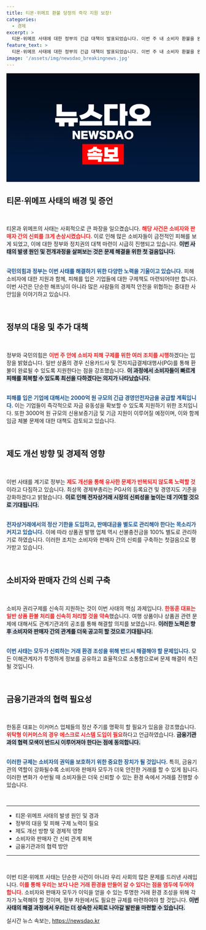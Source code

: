 ```yaml
---
title: 티몬·위메프 환불 당정의 즉각 지원 보장!
categories:
  - 경제
excerpt: >
  티몬·위메프 사태에 대한 정부의 긴급 대책이 발표되었습니다. 이번 주 내 소비자 환불을 완료하고, 피해 기업에 2000억 원의 유동성을 지원하기로 했습니다. 전자상거래 제도 개선도 함께 추진한다고 밝혀 관심을 모으고 있습니다.
feature_text: >
  티몬·위메프 사태에 대한 정부의 긴급 대책이 발표되었습니다. 이번 주 내 소비자 환불을 완료하고, 피해 기업에 2000억 원의 유동성을 지원하기로 했습니다. 전자상거래 제도 개선도 함께 추진한다고 밝혀 관심을 모으고 있습니다.
image: '/assets/img/newsdao_breakingnews.jpg'
---
```


<p><img src="/assets/img/newsdao_breakingnews.jpg" alt="implanttips 속보" /></p>

<h2 data-ke-size="size26">티몬·위메프 사태의 배경 및 증언</h2>

<p data-ke-size="size16">&nbsp;</p>

<p>티몬과 위메프의 사태는 사회적으로 큰 파장을 일으켰습니다. <b><span style="color: #ee2323;">해당 사건은 소비자와 판매자 간의 신뢰를 크게 손상시켰습니다.</span></b> 이로 인해 많은 소비자들이 금전적인 피해를 보게 되었고, 이에 대한 정부와 정치권의 대책 마련이 시급히 진행되고 있습니다. <b><span style="background-color: #21538527;">이번 사태의 발생 원인 및 전개과정을 살펴보는 것은 문제 해결을 위한 첫 걸음입니다.</span></b> </p>

<p><br>
<b><span style="color: #1a5490;">국민의힘과 정부는 이번 사태를 해결하기 위한 다양한 노력을 기울이고 있습니다.</span></b> 피해 소비자에 대한 지원과 함께, 피해를 입은 기업들에 대한 구제책도 마련되어야만 합니다. 이번 사건은 단순한 해프닝이 아니라 많은 사람들의 경제적 안전을 위협하는 중대한 사안임을 이야기하고 있습니다.</p>

<p data-ke-size="size16">&nbsp;</p>

<h2 data-ke-size="size26">정부의 대응 및 추가 대책</h2>

<p data-ke-size="size16">&nbsp;</p>

<p>정부와 국민의힘은 <b><span style="color: #ee2323;">이번 주 안에 소비자 피해 구제를 위한 여러 조치를 시행</span></b>하겠다는 입장을 밝혔습니다. 일반 상품의 경우 신용카드사 및 전자지급결제대행사(PG)를 통해 환불이 완료될 수 있도록 지원한다는 점을 강조했습니다. <b><span style="background-color: #21538527;">이 과정에서 소비자들이 빠르게 피해를 회복할 수 있도록 최선을 다하겠다는 의지가 나타났습니다.</span></b></p>

<p><br>
<b><span style="color: #1a5490;">피해를 입은 기업에 대해서는 2000억 원 규모의 긴급 경영안전자금을 공급할 계획입니다.</span></b> 이는 기업들이 즉각적으로 자금 유동성을 확보할 수 있도록 지원하기 위한 조치입니다. 또한 3000억 원 규모의 신용보증기금 및 기금 지원이 이루어질 예정이며, 이와 함께 임금 체불 문제에 대한 대책도 검토되고 있습니다.</p>

<p data-ke-size="size16">&nbsp;</p>

<h2 data-ke-size="size26">제도 개선 방향 및 경제적 영향</h2>

<p data-ke-size="size16">&nbsp;</p>

<p>이번 사태를 계기로 정부는 <b><span style="color: #ee2323;">제도 개선을 통해 유사한 문제가 반복되지 않도록 노력할 것</span></b>이라고 다짐하고 있습니다. 최상목 경제부총리는 PG사의 등록요건 및 경영지도 기준을 강화하겠다고 밝혔습니다. <b><span style="background-color: #21538527;">이로 인해 전자상거래 시장의 신뢰성을 높이는 데 기여할 것으로 기대됩니다.</span></b></p>

<p><br>
<b><span style="color: #1a5490;">전자상거래에서의 정산 기한을 도입하고, 판매대금을 별도로 관리해야 한다는 목소리가 커지고 있습니다.</span></b> 이에 따라 상품권 발행 업체 역시 선불충전금을 100% 별도로 관리하기로 하였습니다. 이러한 조치는 소비자와 판매자 간의 신뢰를 구축하는 첫걸음으로 평가받고 있습니다.</p>

<p data-ke-size="size16">&nbsp;</p>

<h2 data-ke-size="size26">소비자와 판매자 간의 신뢰 구축</h2>

<p data-ke-size="size16">&nbsp;</p>

<p>소비자 권리구제를 신속히 지원하는 것이 이번 사태의 핵심 과제입니다. <b><span style="color: #ee2323;">한동훈 대표는 일반 상품 환불 처리를 신속히 처리할 것을 약속</span></b>했습니다. 여행 상품이나 상품권 관련 문제에 대해서도 관계기관과의 공조를 통해 해결할 의지를 보였습니다. <b><span style="background-color: #21538527;">이러한 노력은 향후 소비자와 판매자 간의 관계를 더욱 공고히 할 것으로 기대됩니다.</span></b></p>

<p><br>
<b><span style="color: #1a5490;">이번 사태는 모두가 신뢰하는 거래 환경 조성을 위해 반드시 해결해야 할 문제입니다.</span></b> 모든 이해관계자가 투명하게 정보를 공유하고 효율적으로 소통함으로써 문제 해결이 촉진될 것입니다.</p>

<p data-ke-size="size16">&nbsp;</p>

<h2 data-ke-size="size26">금융기관과의 협력 필요성</h2>

<p data-ke-size="size16">&nbsp;</p>

<p>한동훈 대표는 이커머스 업체들의 정산 주기를 명확히 할 필요가 있음을 강조했습니다. <b><span style="color: #ee2323;">위탁형 이커머스의 경우 에스크로 시스템 도입이 필요</span></b>하다고 언급하였습니다. <b><span style="background-color: #21538527;">금융기관과의 협력 모색이 반드시 이루어져야 한다는 점에 동의합니다.</span></b></p>

<p><br>
<b><span style="color: #1a5490;">이러한 규제는 소비자의 권익을 보호하기 위한 중요한 장치가 될 것입니다.</span></b> 특히, 금융기관의 역할이 강화될수록 소비자와 판매자 모두가 더욱 안전한 거래를 할 수 있게 됩니다. 이러한 변화가 수반될 때 소비자들은 더욱 신뢰할 수 있는 환경 속에서 거래를 진행할 수 있습니다.</p>

<p data-ke-size="size16">&nbsp;</p>

<hr />

<ul>
    <li>티몬·위메프 사태의 발생 원인 및 경과</li>
    <li>정부의 대응 및 피해 구제 노력이 필요</li>
    <li>제도 개선 방향 및 경제적 영향</li>
    <li>소비자와 판매자 간 신뢰 관계 회복</li>
    <li>금융기관과의 협력 방안</li>
</ul>

<hr />

<p data-ke-size="size16">&nbsp;</p>

<p>이번 티몬·위메프 사태는 단순한 사건이 아니라 우리 사회의 많은 문제를 드러낸 사례입니다. <b><span style="color: #ee2323;">이를 통해 우리는 보다 나은 거래 환경을 만들어 갈 수 있다는 점을 염두에 두어야 합니다.</span></b> 소비자와 판매자 모두가 이익을 얻을 수 있는 투명한 거래 환경 조성을 위해 각자가 노력해야 할 것이며, 정부 차원에서도 필요한 규제를 마련하여야 할 것입니다. <b><span style="background-color: #21538527;">이번 사태의 해결 과정에서 우리는 더 성숙한 사회로 나아갈 발판을 마련할 수 있습니다.</span></b></p>
실시간 뉴스 속보는, <a href="https://newsdao.kr" rel="dofollow">https://newsdao.kr</a>


